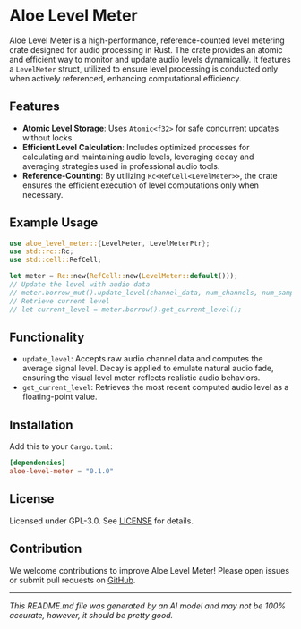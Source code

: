 # Aloe Level Meter

Aloe Level Meter is a high-performance, reference-counted level metering crate designed for audio processing in Rust. The crate provides an atomic and efficient way to monitor and update audio levels dynamically. It features a `LevelMeter` struct, utilized to ensure level processing is conducted only when actively referenced, enhancing computational efficiency.

## Features

- **Atomic Level Storage**: Uses `Atomic<f32>` for safe concurrent updates without locks.
- **Efficient Level Calculation**: Includes optimized processes for calculating and maintaining audio levels, leveraging decay and averaging strategies used in professional audio tools.
- **Reference-Counting**: By utilizing `Rc<RefCell<LevelMeter>>`, the crate ensures the efficient execution of level computations only when necessary.

## Example Usage

```rust
use aloe_level_meter::{LevelMeter, LevelMeterPtr};
use std::rc::Rc;
use std::cell::RefCell;

let meter = Rc::new(RefCell::new(LevelMeter::default()));
// Update the level with audio data
// meter.borrow_mut().update_level(channel_data, num_channels, num_samples);
// Retrieve current level
// let current_level = meter.borrow().get_current_level();
```

## Functionality

- `update_level`: Accepts raw audio channel data and computes the average signal level. Decay is applied to emulate natural audio fade, ensuring the visual level meter reflects realistic audio behaviors.
- `get_current_level`: Retrieves the most recent computed audio level as a floating-point value.

## Installation
Add this to your `Cargo.toml`:
```toml
[dependencies]
aloe-level-meter = "0.1.0"
```

## License
Licensed under GPL-3.0. See [LICENSE](LICENSE) for details.

## Contribution
We welcome contributions to improve Aloe Level Meter! Please open issues or submit pull requests on [GitHub](https://github.com/klebs6/aloe-rs).

---

*This README.md file was generated by an AI model and may not be 100% accurate, however, it should be pretty good.*